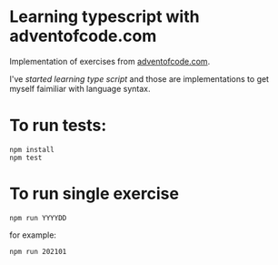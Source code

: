 # Learning typescript with adventofcode.com

Implementation of exercises from [adventofcode.com](https://adventofcode.com).

I've _started learning type script_ and those are implementations to get myself faimiliar with language syntax.

# To run tests:

```
npm install
npm test
```

# To run single exercise

```
npm run YYYYDD
```

for example:

```
npm run 202101
```

